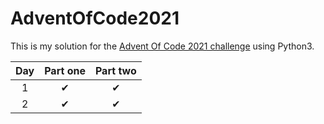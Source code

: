# AdventOfCode2021

This is my solution for the [Advent Of Code 2021 challenge](https://adventofcode.com/) using Python3.

|Day| Part one | Part two |
|:-:|:--------:|:--------:|
| 1 | &#10004; | &#10004; |
| 2 | &#10004; | &#10004; |
